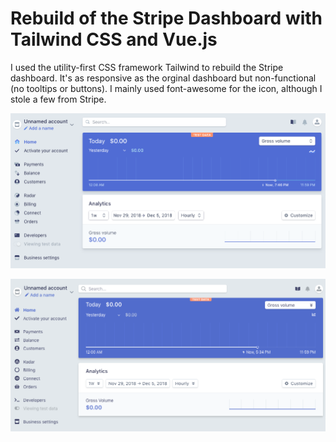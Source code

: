 Rebuild of the Stripe Dashboard with Tailwind CSS and Vue.js
============================================================

I used the utility-first CSS framework Tailwind to rebuild the Stripe dashboard. It's as responsive as the orginal dashboard but non-functional (no tooltips or buttons). I mainly used font-awesome for the icon, although I stole a few from Stripe.

![Original](images/original.png)

![Rebuild](images/rebuild.png)

